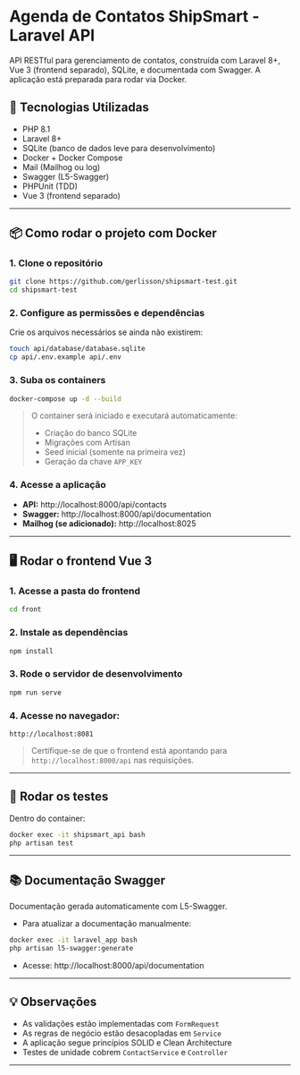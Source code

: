 # Agenda de Contatos ShipSmart - Laravel API

API RESTful para gerenciamento de contatos, construída com Laravel 8+, Vue 3 (frontend separado), SQLite, e documentada com Swagger. A aplicação está preparada para rodar via Docker.

## 🚀 Tecnologias Utilizadas

- PHP 8.1
- Laravel 8+
- SQLite (banco de dados leve para desenvolvimento)
- Docker + Docker Compose
- Mail (Mailhog ou log)
- Swagger (L5-Swagger)
- PHPUnit (TDD)
- Vue 3 (frontend separado)

---

## 📦 Como rodar o projeto com Docker

### 1. Clone o repositório
```bash
git clone https://github.com/gerlisson/shipsmart-test.git
cd shipsmart-test
```

### 2. Configure as permissões e dependências
Crie os arquivos necessários se ainda não existirem:
```bash
touch api/database/database.sqlite
cp api/.env.example api/.env
```

### 3. Suba os containers
```bash
docker-compose up -d --build
```

> O container será iniciado e executará automaticamente:
> - Criação do banco SQLite
> - Migrações com Artisan
> - Seed inicial (somente na primeira vez)
> - Geração da chave `APP_KEY`


### 4. Acesse a aplicação
- **API:** http://localhost:8000/api/contacts
- **Swagger:** http://localhost:8000/api/documentation
- **Mailhog (se adicionado):** http://localhost:8025

---

## 🖥️ Rodar o frontend Vue 3

### 1. Acesse a pasta do frontend
```bash
cd front
```

### 2. Instale as dependências
```bash
npm install
```

### 3. Rode o servidor de desenvolvimento
```bash
npm run serve
```

### 4. Acesse no navegador:
```
http://localhost:8081
```

> Certifique-se de que o frontend está apontando para `http://localhost:8000/api` nas requisições.

---

## 🧪 Rodar os testes

Dentro do container:
```bash
docker exec -it shipsmart_api bash
php artisan test
```

---

## 📚 Documentação Swagger

Documentação gerada automaticamente com L5-Swagger.

- Para atualizar a documentação manualmente:
```bash
docker exec -it laravel_app bash
php artisan l5-swagger:generate
```

- Acesse: http://localhost:8000/api/documentation

---

## 💡 Observações

- As validações estão implementadas com `FormRequest`
- As regras de negócio estão desacopladas em `Service`
- A aplicação segue princípios SOLID e Clean Architecture
- Testes de unidade cobrem `ContactService` e `Controller`

---
